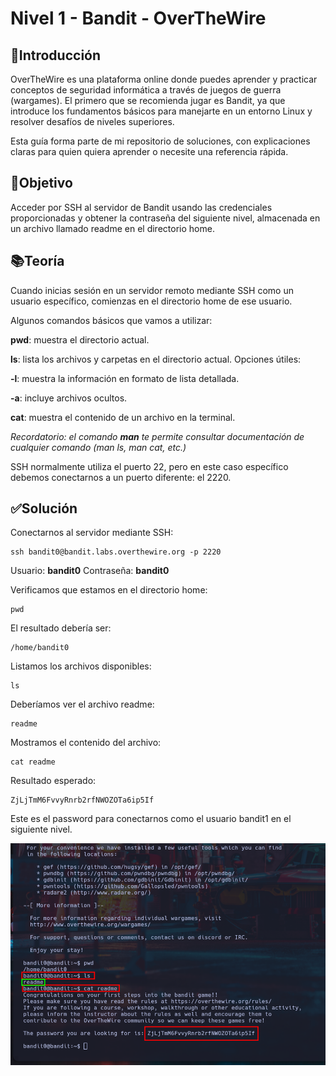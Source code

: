 # Nivel 1 - Bandit - OverTheWire

## 📖Introducción

OverTheWire es una plataforma online donde puedes aprender y practicar conceptos de seguridad informática a través de juegos de guerra (wargames).
El primero que se recomienda jugar es Bandit, ya que introduce los fundamentos básicos para manejarte en un entorno Linux y resolver desafíos de niveles superiores.

Esta guía forma parte de mi repositorio de soluciones, con explicaciones claras para quien quiera aprender o necesite una referencia rápida.

## 🎯Objetivo

Acceder por SSH al servidor de Bandit usando las credenciales proporcionadas y obtener la contraseña del siguiente nivel, almacenada en un archivo llamado readme en el directorio home.

## 📚Teoría

Cuando inicias sesión en un servidor remoto mediante SSH como un usuario específico, comienzas en el directorio home de ese usuario.

Algunos comandos básicos que vamos a utilizar:

**pwd**: muestra el directorio actual.

**ls**: lista los archivos y carpetas en el directorio actual. Opciones útiles:

**-l**: muestra la información en formato de lista detallada.

**-a**: incluye archivos ocultos.

**cat**: muestra el contenido de un archivo en la terminal.

*Recordatorio: el comando **man** te permite consultar documentación de cualquier comando (man ls, man cat, etc.)*

SSH normalmente utiliza el puerto 22, pero en este caso específico debemos conectarnos a un puerto diferente: el 2220.

## ✅Solución

Conectarnos al servidor mediante SSH:

```
ssh bandit0@bandit.labs.overthewire.org -p 2220
```

Usuario: **bandit0**
Contraseña: **bandit0**

Verificamos que estamos en el directorio home:

```
pwd
```

El resultado debería ser:

```
/home/bandit0
```

Listamos los archivos disponibles:

```
ls
```

Deberíamos ver el archivo readme:

```
readme
```

Mostramos el contenido del archivo:

```
cat readme
```

Resultado esperado:

```
ZjLjTmM6FvvyRnrb2rfNWOZOTa6ip5If
```

Este es el password para conectarnos como el usuario bandit1 en el siguiente nivel.

![Level-completo](Imagen1.png)
